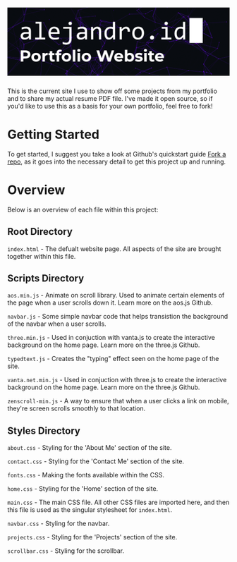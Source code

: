 # ![Alt Text](./imgs/alejandro.id.gif)

This is the current site I use to show off some projects from my portfolio and to share my actual resume PDF file. I've made it open source, so if you'd like to use this as a basis for your own portfolio, feel free to fork!

# Getting Started

To get started, I suggest you take a look at Github's quickstart guide [Fork a repo](https://docs.github.com/en/get-started/quickstart/fork-a-repo), as it goes into the necessary detail to get this project up and running.

# Overview

Below is an overview of each file within this project:

## Root Directory

`index.html` - The defualt website page. All aspects of the site are brought together within this file.

## Scripts Directory

`aos.min.js` - Animate on scroll library. Used to animate certain elements of the page when a user scrolls down it. Learn more on the aos.js Github.

`navbar.js` - Some simple navbar code that helps transistion the background of the navbar when a user scrolls.

`three.min.js` - Used in conjuction with vanta.js to create the interactive background on the home page. Learn more on the three.js Github.

`typedtext.js` - Creates the "typing" effect seen on the home page of the site.

`vanta.net.min.js` - Used in conjuction with three.js to create the interactive background on the home page. Learn more on the three.js Github.

`zenscroll-min.js` - A way to ensure that when a user clicks a link on mobile, they're screen scrolls smoothly to that location.

## Styles Directory

`about.css` - Styling for the 'About Me' section of the site.

`contact.css` - Styling for the 'Contact Me' section of the site.

`fonts.css` - Making the fonts available within the CSS.

`home.css` - Styling for the 'Home' section of the site.

`main.css` - The main CSS file. All other CSS files are imported here, and then this file is used as the singular stylesheet for `index.html`.

`navbar.css` - Styling for the navbar.

`projects.css` - Styling for the 'Projects' section of the site.

`scrollbar.css` - Styling for the scrollbar.

